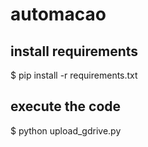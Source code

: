# automacao
## install requirements
$ pip install -r requirements.txt

## execute the code
$ python upload_gdrive.py
